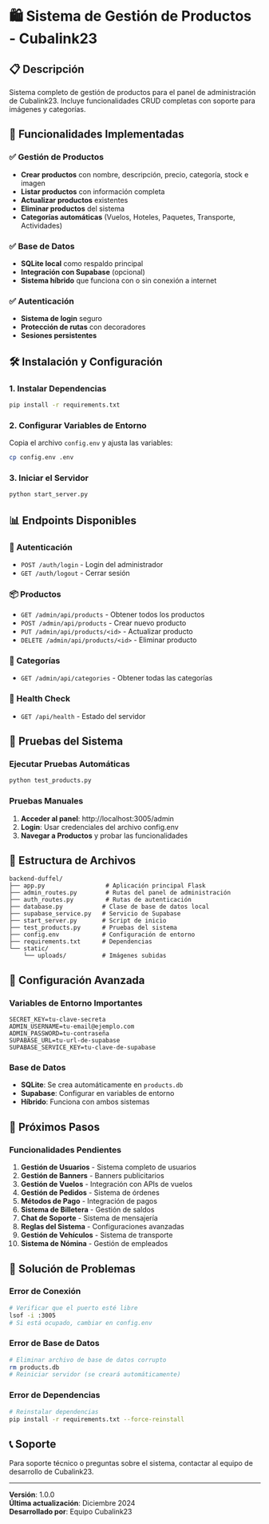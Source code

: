 # 🛍️ Sistema de Gestión de Productos - Cubalink23

## 📋 Descripción
Sistema completo de gestión de productos para el panel de administración de Cubalink23. Incluye funcionalidades CRUD completas con soporte para imágenes y categorías.

## 🚀 Funcionalidades Implementadas

### ✅ Gestión de Productos
- **Crear productos** con nombre, descripción, precio, categoría, stock e imagen
- **Listar productos** con información completa
- **Actualizar productos** existentes
- **Eliminar productos** del sistema
- **Categorías automáticas** (Vuelos, Hoteles, Paquetes, Transporte, Actividades)

### ✅ Base de Datos
- **SQLite local** como respaldo principal
- **Integración con Supabase** (opcional)
- **Sistema híbrido** que funciona con o sin conexión a internet

### ✅ Autenticación
- **Sistema de login** seguro
- **Protección de rutas** con decoradores
- **Sesiones persistentes**

## 🛠️ Instalación y Configuración

### 1. Instalar Dependencias
```bash
pip install -r requirements.txt
```

### 2. Configurar Variables de Entorno
Copia el archivo `config.env` y ajusta las variables:
```bash
cp config.env .env
```

### 3. Iniciar el Servidor
```bash
python start_server.py
```

## 📊 Endpoints Disponibles

### 🔐 Autenticación
- `POST /auth/login` - Login del administrador
- `GET /auth/logout` - Cerrar sesión

### 📦 Productos
- `GET /admin/api/products` - Obtener todos los productos
- `POST /admin/api/products` - Crear nuevo producto
- `PUT /admin/api/products/<id>` - Actualizar producto
- `DELETE /admin/api/products/<id>` - Eliminar producto

### 📂 Categorías
- `GET /admin/api/categories` - Obtener todas las categorías

### 🏥 Health Check
- `GET /api/health` - Estado del servidor

## 🧪 Pruebas del Sistema

### Ejecutar Pruebas Automáticas
```bash
python test_products.py
```

### Pruebas Manuales
1. **Acceder al panel**: http://localhost:3005/admin
2. **Login**: Usar credenciales del archivo config.env
3. **Navegar a Productos** y probar las funcionalidades

## 📁 Estructura de Archivos

```
backend-duffel/
├── app.py                 # Aplicación principal Flask
├── admin_routes.py        # Rutas del panel de administración
├── auth_routes.py         # Rutas de autenticación
├── database.py           # Clase de base de datos local
├── supabase_service.py   # Servicio de Supabase
├── start_server.py       # Script de inicio
├── test_products.py      # Pruebas del sistema
├── config.env            # Configuración de entorno
├── requirements.txt      # Dependencias
└── static/
    └── uploads/          # Imágenes subidas
```

## 🔧 Configuración Avanzada

### Variables de Entorno Importantes
```env
SECRET_KEY=tu-clave-secreta
ADMIN_USERNAME=tu-email@ejemplo.com
ADMIN_PASSWORD=tu-contraseña
SUPABASE_URL=tu-url-de-supabase
SUPABASE_SERVICE_KEY=tu-clave-de-supabase
```

### Base de Datos
- **SQLite**: Se crea automáticamente en `products.db`
- **Supabase**: Configurar en variables de entorno
- **Híbrido**: Funciona con ambos sistemas

## 🎯 Próximos Pasos

### Funcionalidades Pendientes
1. **Gestión de Usuarios** - Sistema completo de usuarios
2. **Gestión de Banners** - Banners publicitarios
3. **Gestión de Vuelos** - Integración con APIs de vuelos
4. **Gestión de Pedidos** - Sistema de órdenes
5. **Métodos de Pago** - Integración de pagos
6. **Sistema de Billetera** - Gestión de saldos
7. **Chat de Soporte** - Sistema de mensajería
8. **Reglas del Sistema** - Configuraciones avanzadas
9. **Gestión de Vehículos** - Sistema de transporte
10. **Sistema de Nómina** - Gestión de empleados

## 🐛 Solución de Problemas

### Error de Conexión
```bash
# Verificar que el puerto esté libre
lsof -i :3005
# Si está ocupado, cambiar en config.env
```

### Error de Base de Datos
```bash
# Eliminar archivo de base de datos corrupto
rm products.db
# Reiniciar servidor (se creará automáticamente)
```

### Error de Dependencias
```bash
# Reinstalar dependencias
pip install -r requirements.txt --force-reinstall
```

## 📞 Soporte
Para soporte técnico o preguntas sobre el sistema, contactar al equipo de desarrollo de Cubalink23.

---
**Versión**: 1.0.0  
**Última actualización**: Diciembre 2024  
**Desarrollado por**: Equipo Cubalink23
